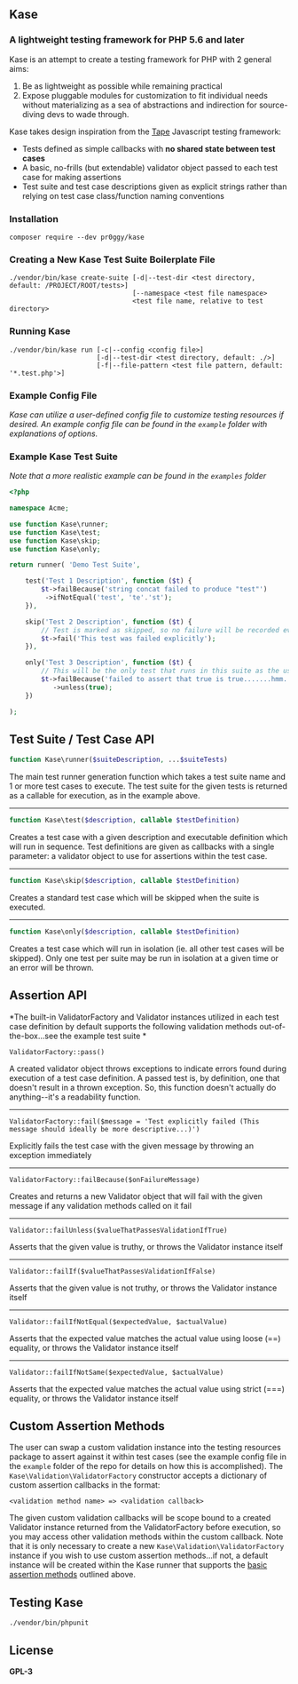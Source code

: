 ## Kase
### A lightweight testing framework for PHP 5.6 and later

Kase is an attempt to create a testing framework for PHP with 2 general aims:

1. Be as lightweight as possible while remaining practical
2. Expose pluggable modules for customization to fit individual needs without materializing as a sea of abstractions and indirection for source-diving devs to wade through.

Kase takes design inspiration from the [Tape](https://github.com/substack/tape) Javascript testing framework:

- Tests defined as simple callbacks with **no shared state between test cases**
- A basic, no-frills (but extendable) validator object passed to each test case for making assertions
- Test suite and test case descriptions given as explicit strings rather than relying on test case class/function naming conventions

### Installation
	composer require --dev pr0ggy/kase

### Creating a New Kase Test Suite Boilerplate File
    ./vendor/bin/kase create-suite [-d|--test-dir <test directory, default: /PROJECT/ROOT/tests>]
                                   [--namespace <test file namespace>
                                   <test file name, relative to test directory>

### Running Kase
	./vendor/bin/kase run [-c|--config <config file>]
                          [-d|--test-dir <test directory, default: ./>]
                          [-f|--file-pattern <test file pattern, default: '*.test.php'>]

### Example Config File
*Kase can utilize a user-defined config file to customize testing resources if desired.  An example config file can be found in the `example` folder with explanations of options.*

### Example Kase Test Suite
*Note that a more realistic example can be found in the `examples` folder*

```php
<?php

namespace Acme;

use function Kase\runner;
use function Kase\test;
use function Kase\skip;
use function Kase\only;

return runner( 'Demo Test Suite',

    test('Test 1 Description', function ($t) {
    	$t->failBecause('string concat failed to produce "test"')
         ->ifNotEqual('test', 'te'.'st');
    }),

    skip('Test 2 Description', function ($t) {
    	// Test is marked as skipped, so no failure will be recorded even though the test fails explicitly
    	$t->fail('This test was failed explicitly');
    }),

    only('Test 3 Description', function ($t) {
    	// This will be the only test that runs in this suite as the use of 'only' isolates it
        $t->failBecause('failed to assert that true is true.......hmm.......')
    	   ->unless(true);
    })

);
```

## Test Suite / Test Case API

```php
function Kase\runner($suiteDescription, ...$suiteTests)
```
The main test runner generation function which takes a test suite name and 1 or more test cases to execute.  The test suite for the given tests is returned as a callable for execution, as in the example above.

---

```php
function Kase\test($description, callable $testDefinition)
```
Creates a test case with a given description and executable definition which will run in sequence.  Test definitions are given as callbacks with a single parameter: a validator object to use for assertions within the test case.

---

```php
function Kase\skip($description, callable $testDefinition)
```
Creates a standard test case which will be skipped when the suite is executed.

---

```php
function Kase\only($description, callable $testDefinition)
```
Creates a test case which will run in isolation (ie. all other test cases will be skipped).  Only one test per suite may be run in isolation at a given time or an error will be thrown.

## <a name="basic_assertions"></a>Assertion API
*The built-in ValidatorFactory and Validator instances utilized in each  test case definition by default supports the following validation methods out-of-the-box...see the example test suite *

```
ValidatorFactory::pass()
```
A created validator object throws exceptions to indicate errors found during execution of a test case definition.  A passed test is, by definition, one that doesn't result in a thrown exception.  So, this function doesn't actually do anything--it's a readability function.

---

```
ValidatorFactory::fail($message = 'Test explicitly failed (This message should ideally be more descriptive...)')
```
Explicitly fails the test case with the given message by throwing an exception immediately

---

```
ValidatorFactory::failBecause($onFailureMessage)
```
Creates and returns a new Validator object that will fail with the given message if any validation methods called on it fail

---

```
Validator::failUnless($valueThatPassesValidationIfTrue)
```
Asserts that the given value is truthy, or throws the Validator instance itself

---

```
Validator::failIf($valueThatPassesValidationIfFalse)
```
Asserts that the given value is not truthy, or throws the Validator instance itself

---

```
Validator::failIfNotEqual($expectedValue, $actualValue)
```
Asserts that the expected value matches the actual value using loose (==) equality, or throws the Validator instance itself

---

```
Validator::failIfNotSame($expectedValue, $actualValue)
```
Asserts that the expected value matches the actual value using strict (===) equality, or throws the Validator instance itself

## Custom Assertion Methods
The user can swap a custom validation instance into the testing resources package to assert against it within test cases (see the example config file in the `example` folder of the repo for details on how this is accomplished).  The `Kase\Validation\ValidatorFactory` constructor accepts a dictionary of custom assertion callbacks in the format:

	<validation method name> => <validation callback>

The given custom validation callbacks will be scope bound to a created Validator instance returned from the ValidatorFactory before execution, so you may access other validation methods within the custom callback.  Note that it is only necessary to create a new `Kase\Validation\ValidatorFactory` instance if you wish to use custom assertion methods...if not, a default instance will be created within the Kase runner that supports the [basic assertion methods](#basic_assertions) outlined above.

## Testing Kase
	./vendor/bin/phpunit

## License
**GPL-3**
